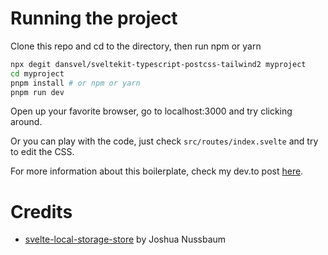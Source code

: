 # Running the project

Clone this repo and cd to the directory, then run npm or yarn

```bash
npx degit dansvel/sveltekit-typescript-postcss-tailwind2 myproject
cd myproject
pnpm install # or npm or yarn
pnpm run dev
```

Open up your favorite browser, go to localhost:3000 and try clicking around.

Or you can play with the code, just check `src/routes/index.svelte` and try to edit the CSS.

For more information about this boilerplate, check my dev.to post [here]().

# Credits

 - [svelte-local-storage-store](https://github.com/joshnuss/svelte-local-storage-store) by Joshua Nussbaum